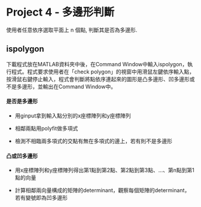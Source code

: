 # Project 4 - 多邊形判斷
使用者任意依序選取平面上 n 個點, 判斷其是否為多邊形.

## ispolygon
下載程式放在MATLAB資料夾中後，在Command Window中輸入ispolygon，執行程式。程式要求使用者在「check polygon」的視窗中用滑鼠左鍵依序輸入點，按滑鼠右鍵停止輸入，程式會判斷將點依序連起來的圖形是凸多邊形、凹多邊形或不是多邊形，並輸出在Command Window中。


#### 是否是多邊形

* 用ginput拿到輸入點分別的x座標陣列和y座標陣列

* 相鄰兩點用polyfit做多項式

* 檢測不相臨兩多項式的交點有無在多項式的邊上，若有則不是多邊形

#### 凸或凹多邊形

* 用x座標陣列和y座標陣列得出第1點到第2點、第2點到第3點、...、第n點到第1點的向量

* 計算相鄰兩向量構成的矩陣的determinant，觀察每個矩陣的determinant，若有變號即為凹多邊形
